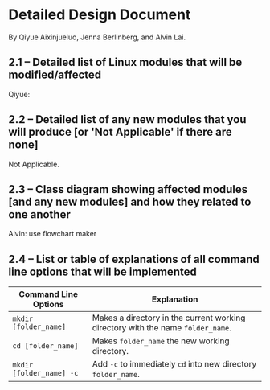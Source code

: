 # Detailed Design Document
By Qiyue Aixinjueluo, Jenna Berlinberg, and Alvin Lai.

## 2.1 – Detailed list of Linux modules that will be modified/affected
Qiyue:

## 2.2 – Detailed list of any new modules that you will produce [or 'Not Applicable' if there are none]
Not Applicable.

## 2.3 – Class diagram showing affected modules [and any new modules] and how they related to one another
Alvin: use flowchart maker


## 2.4 – List or table of explanations of all command line options that will be implemented

| Command Line Options     | Explanation |
|--------------------------|------------------------------------------------------------------------------------|
| `mkdir [folder_name]`    | Makes a directory in the current working directory with the name `folder_name`. |
| `cd [folder_name]`       | Makes `folder_name` the new working directory.|
| `mkdir [folder_name] -c` | Add `-c` to immediately `cd` into new directory `folder_name`. |
